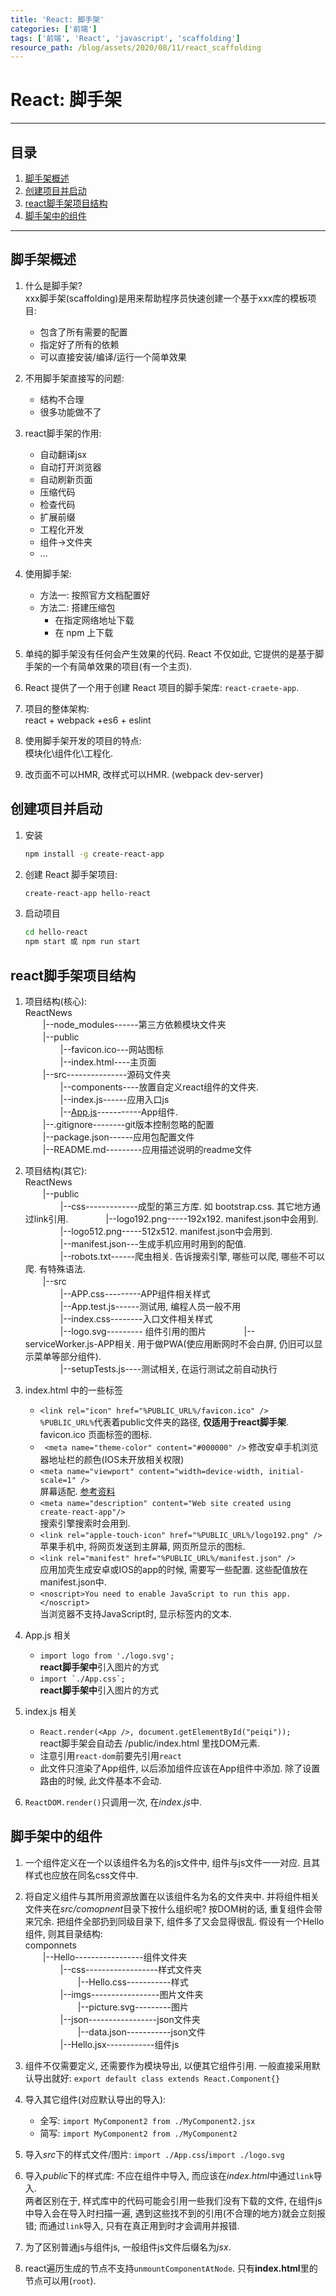 ```yaml
---
title: 'React: 脚手架'
categories: ['前端']
tags: ['前端', 'React', 'javascript', 'scaffolding']
resource_path: /blog/assets/2020/08/11/react_scaffolding
---
```


React: 脚手架 
===

---

## 目录

1. [脚手架概述](#脚手架概述)
2. [创建项目并启动](#创建项目并启动)
3. [react脚手架项目结构](#react脚手架项目结构)
4. [脚手架中的组件](#脚手架中的组件)

---

## 脚手架概述

1. 什么是脚手架?  
    xxx脚手架(scaffolding)是用来帮助程序员快速创建一个基于xxx库的模板项目:  
    * 包含了所有需要的配置
    * 指定好了所有的依赖
    * 可以直接安装/编译/运行一个简单效果

2. 不用脚手架直接写的问题:
    * 结构不合理
    * 很多功能做不了

3. react脚手架的作用:
    * 自动翻译jsx
    * 自动打开浏览器
    * 自动刷新页面
    * 压缩代码
    * 检查代码
    * 扩展前缀
    * 工程化开发
    * 组件->文件夹
    * ...

4. 使用脚手架:
    * 方法一: 按照官方文档配置好
    * 方法二: 搭建压缩包
        * 在指定网络地址下载
        * 在 npm 上下载

5. 单纯的脚手架没有任何会产生效果的代码. React 不仅如此, 它提供的是基于脚手架的一个有简单效果的项目(有一个主页).

6. React 提供了一个用于创建 React 项目的脚手架库: ```react-craete-app```.

7. 项目的整体架构:  
    react + webpack +es6 + eslint

8. 使用脚手架开发的项目的特点:  
    模块化\组件化\工程化.

9. 改页面不可以HMR, 改样式可以HMR. (webpack dev-server)


## 创建项目并启动

1. 安装  
    ```bash
    npm install -g create-react-app
    ```
    
2. 创建 React 脚手架项目:  
    ```bash
    create-react-app hello-react
    ```

3. 启动项目  
    ```bash
    cd hello-react
    npm start 或 npm run start
    ```

## react脚手架项目结构

1. 项目结构(核心):  
    ReactNews  
    　　|--node_modules------第三方依赖模块文件夹  
    　　|--public  
    　　　　|--favicon.ico---网站图标  
    　　　　|--index.html----主页面  
    　　|--src---------------源码文件夹  
    　　　　|--components----放置自定义react组件的文件夹.  
    　　　　|--index.js------应用入口js  
    　　　　|--[App.js](https://www.bilibili.com/video/BV1uK411H7on?p=45)-----------App组件.  
    　　|--.gitignore--------git版本控制忽略的配置  
    　　|--package.json------应用包配置文件  
    　　|--README.md---------应用描述说明的readme文件  

2. 项目结构(其它):  
    ReactNews  
    　　|--public  
    　　　　|--css-------------成型的第三方库. 如 bootstrap.css. 其它地方通过link引用.
    　　　　|--logo192.png-----192x192. manifest.json中会用到.  
    　　　　|--logo512.png-----512x512. manifest.json中会用到.  
    　　　　|--manifest.json---生成手机应用时用到的配值.  
    　　　　|--robots.txt------爬虫相关. 告诉搜索引擎, 哪些可以爬, 哪些不可以爬. 有特殊语法.  
    　　|--src  
    　　　　|--APP.css---------APP组件相关样式  
    　　　　|--App.test.js------测试用, 编程人员一般不用  
    　　　　|--index.css--------入口文件相关样式  
    　　　　|--logo.svg--------- 组件引用的图片 
    　　　　|--serviceWorker.js-APP相关. 用于做PWA(使应用断网时不会白屏, 仍旧可以显示菜单等部分组件).  
    　　　　|--setupTests.js----测试相关, 在运行测试之前自动执行  


2. index.html 中的一些标签
    * ```<link rel="icon" href="%PUBLIC_URL%/favicon.ico" />```  
        ```%PUBLIC_URL%```代表着public文件夹的路径, **仅适用于react脚手架**. favicon.ico 页面标签的图标.
    * ``` <meta name="theme-color" content="#000000" />```
        修改安卓手机浏览器地址栏的颜色(IOS未开放相关权限)
    * ```<meta name="viewport" content="width=device-width, initial-scale=1" />```  
        屏幕适配. [参考资料](https://blog.csdn.net/Liuqz2009/article/details/89500080)
    * ```<meta name="description" content="Web site created using create-react-app"/>```  
        搜索引擎搜索时会用到.
    * ```<link rel="apple-touch-icon" href="%PUBLIC_URL%/logo192.png" />```  
        苹果手机中, 将网页发送到主屏幕, 网页所显示的图标.
    * ```<link rel="manifest" href="%PUBLIC_URL%/manifest.json" />```  
        应用加壳生成安卓或IOS的app的时候, 需要写一些配置. 这些配值放在manifest.json中.
    * ```<noscript>You need to enable JavaScript to run this app.</noscript>```  
        当浏览器不支持JavaScript时, 显示标签内的文本.

3. App.js 相关
    * ```import logo from './logo.svg';```  
        **react脚手架中**引入图片的方式
    * ```import `./App.css`;```  
        **react脚手架中**引入图片的方式

4. index.js 相关  
    * ```React.render(<App />, document.getElementById("peiqi"));```  
        react脚手架会自动去 /public/index.html 里找DOM元素.
    * 注意引用```react-dom```前要先引用```react```
    * 此文件只渲染了App组件, 以后添加组件应该在App组件中添加. 除了设置路由的时候, 此文件基本不会动.

5. ```ReactDOM.render()```只调用一次, 在*index.js*中.


## 脚手架中的组件

1. 一个组件定义在一个以该组件名为名的js文件中, 组件与js文件一一对应. 且其样式也应放在同名css文件中.

2. 将自定义组件与其所用资源放置在以该组件名为名的文件夹中. 并将组件相关文件夹在*src/comopnent*目录下按什么组织呢? 按DOM树的话, 重复组件会带来冗余. 把组件全部扔到同级目录下, 组件多了又会显得很乱.
    假设有一个Hello组件, 则其目录结构:   
        componnets  
        　　|--Hello-----------------组件文件夹  
        　　　　|--css------------------样式文件夹  
        　　　　　　|--Hello.css-----------样式  
        　　　　|--imgs-----------------图片文件夹  
        　　　　　　|--picture.svg---------图片  
        　　　　|--json-----------------json文件夹  
        　　　　　　|--data.json-----------json文件  
        　　　　|--Hello.jsx------------组件js  

3. 组件不仅需要定义, 还需要作为模块导出, 以便其它组件引用. 一般直接采用默认导出就好: ```export default class extends React.Component{}```

4. 导入其它组件(对应默认导出的导入): 
    * 全写: ```import MyComponent2 from ./MyComponent2.jsx```
    * 简写: ```import MyComponent2 from ./MyComponent2```

5. 导入*src*下的样式文件/图片: ```import ./App.css```/```import ./logo.svg```

6. 导入*public*下的样式库: 不应在组件中导入, 而应该在*index.html*中通过```link```导入.   
    两者区别在于, 样式库中的代码可能会引用一些我们没有下载的文件, 在组件js中导入会在导入时扫描一遍, 遇到这些找不到的引用(不合理的地方)就会立刻报错; 而通过```link```导入, 只有在真正用到时才会调用并报错.

7. 为了区别普通js与组件js, 一般组件js文件后缀名为*jsx*.

8. react遍历生成的节点不支持```unmountComponentAtNode```. 只有**index.html**里的节点可以用(```root```).



